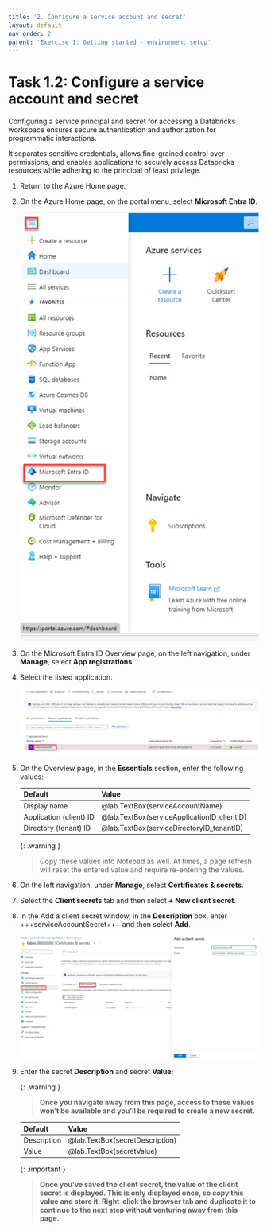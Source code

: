 ```yaml
---
title: '2. Configure a service account and secret'
layout: default
nav_order: 2
parent: 'Exercise 1: Getting started - environment setup'
---
```


# Task 1.2: Configure a service account and secret

Configuring a service principal and secret for accessing a Databricks workspace ensures secure authentication and authorization for programmatic interactions. 

It separates sensitive credentials, allows fine-grained control over permissions, and enables applications to securely access Databricks resources while adhering to the principal of least privilege.

1. Return to the Azure Home page.

1. On the Azure Home page, on the portal menu, select **Microsoft Entra ID**.

    ![msEntraID.jpg](../media/instructions254096/msEntraID.jpg)

1. On the Microsoft Entra ID Overview page, on the left navigation, under **Manage**, select **App registrations**.

1. Select the listed application.

    ![servprincselect.jpg](../media/instructions254096/servprincselect.jpg)

1. On the Overview page, in the **Essentials** section, enter the following values:

    | Default | Value |
    |:---------|:---------|
    | Display name   | @lab.TextBox(serviceAccountName)   |
    | Application (client) ID  | @lab.TextBox(serviceApplicationID_clientID)   |
    | Directory (tenant) ID  | @lab.TextBox(serviceDirectoryID_tenantID)   |

    {: .warning }
    > Copy these values into Notepad as well. At times, a page refresh will reset the entered value and require re-entering the values.
    

1. On the left navigation, under **Manage**, select **Certificates & secrets**.

1. Select the **Client secrets** tab and then select **+ New client secret**.

1. In the Add a client secret window, in the **Description** box, enter +++serviceAccountSecret+++ and then select **Add**.

    ![servprincsecret.jpg](../media/instructions254096/servprincsecret.jpg)

1. Enter the secret **Description** and secret **Value**:

    {: .warning }
    > **Once you navigate away from this page, access to these values won’t be available and you’ll be required to create a new secret.**

    | Default | Value |
    |:---------|:---------|
    | Description   | @lab.TextBox(secretDescription)   |
    | Value   | @lab.TextBox(secretValue)   |

    {: .important }
    > **Once you've saved the client secret, the value of the client secret is displayed. This is only displayed once, so copy this value and store it. Right-click the browser tab and duplicate it to continue to the next step without venturing away from this page.**

